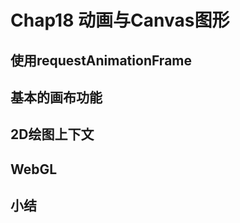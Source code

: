 # Chap18 动画与Canvas图形

## 使用requestAnimationFrame



## 基本的画布功能



## 2D绘图上下文



## WebGL



## 小结



